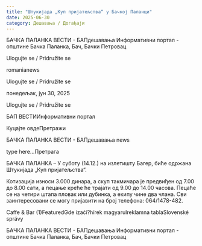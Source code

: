 ```yaml
---
title: "Штукијада „Куп пријатељства“ у Бачкој Паланци"
date: 2025-06-30
category: Дешавања / Догађаји
---
```


БАЧКА ПАЛАНКА ВЕСТИ - БАПдешавања Информативни портал - општине Бачка Паланка, Бач, Бачки Петровац

Ulogujte se / Pridružite se

romanianews

Ulogujte se / Pridružite se

понедељак, јун 30, 2025

Ulogujte se / Pridružite se

БАП ВЕСТИИнформативни портал

Куцајте овдеПретражи

БАЧКА ПАЛАНКА ВЕСТИ - БАПдешавања news

type here...Претрага

БАЧКА ПАЛАНКА – У суботу (14.12.) на излетишту Багер, биће одржана Штукијада „Куп пријатељства“.

Котизација износи 3.000 динара, а скуп такмичара је предвиђен од 7.00 до 8.00 сати, а пецање креће ће трајати од 9.00 до 14.00 часова. Пецаће се на четири штапа пловак или дубинка, а екипу чине два члана.
Сви заинтересовани се могу пријавити на број телефона: 064/1478-482.

Caffe & Bar (1)FeaturedGde izaći?hírek magyarulreklamna tablaSlovenské správy

БАЧКА ПАЛАНКА ВЕСТИ - БАПдешавања Информативни портал - општине Бачка Паланка, Бач, Бачки Петровац

